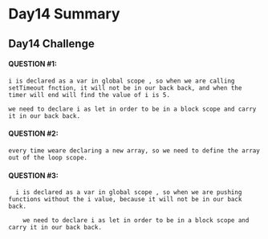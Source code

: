 # Day14 Summary


## Day14 Challenge
#### QUESTION #1:
    i is declared as a var in global scope , so when we are calling setTimeout fnction, it will not be in our back back, and when the timer will end will find the value of i is 5.
    
    we need to declare i as let in order to be in a block scope and carry it in our back back.
#### QUESTION #2:
    every time weare declaring a new array, so we need to define the array out of the loop scope.
    
#### QUESTION #3:
      i is declared as a var in global scope , so when we are pushing functions without the i value, because it will not be in our back back.
        
        we need to declare i as let in order to be in a block scope and carry it in our back back.
